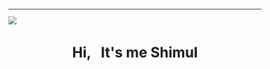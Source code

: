 <hr/>
<img align="center"src="https://www.animatedimages.org/data/media/523/animated-hello-image-0003.gif"/>

<h1 align="center">
Hi, &nbsp; It's me Shimul 
</h1><br/>